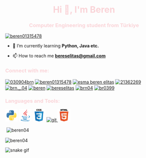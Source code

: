 <h1 align="center" style="color:#FAD4D8">Hi 👋, I'm Beren</h1>
<h3 align="center" style="color:#FAD4D8">Computer Engineering student from Türkiye</h3>

<p align="left"> <a href="https://twitter.com/beren01315478" target="blank"><img src="https://img.shields.io/twitter/follow/beren01315478?logo=twitter&style=for-the-badge" alt="beren01315478" /></a> </p>

- 🌱 I’m currently learning **Python, Java etc.**

- 📫 How to reach me **bereselitas@gmail.com**

<h3 align="left" style="color:#FAD4D8">Connect with me:</h3>
<p align="left">
<a href="https://codepen.io/030904brn" target="blank"><img align="center" src="https://raw.githubusercontent.com/rahuldkjain/github-profile-readme-generator/master/src/images/icons/Social/codepen.svg" alt="030904brn" height="30" width="40" /></a>
<a href="https://twitter.com/beren01315478" target="blank"><img align="center" src="https://raw.githubusercontent.com/rahuldkjain/github-profile-readme-generator/master/src/images/icons/Social/twitter.svg" alt="beren01315478" height="30" width="40" /></a>
<a href="https://linkedin.com/in/esma-beren-elitaş" target="blank"><img align="center" src="https://raw.githubusercontent.com/rahuldkjain/github-profile-readme-generator/master/src/images/icons/Social/linked-in-alt.svg" alt="esma beren elitaş" height="30" width="40" /></a>
<a href="https://stackoverflow.com/users/21362269" target="blank"><img align="center" src="https://raw.githubusercontent.com/rahuldkjain/github-profile-readme-generator/master/src/images/icons/Social/stack-overflow.svg" alt="21362269" height="30" width="40" /></a>
<a href="https://instagram.com/brn._.04" target="blank"><img align="center" src="https://raw.githubusercontent.com/rahuldkjain/github-profile-readme-generator/master/src/images/icons/Social/instagram.svg" alt="brn._.04" height="30" width="40" /></a>
<a href="https://www.youtube.com/c/beren" target="blank"><img align="center" src="https://raw.githubusercontent.com/rahuldkjain/github-profile-readme-generator/master/src/images/icons/Social/youtube.svg" alt="beren" height="30" width="40" /></a>
<a href="https://www.hackerrank.com/bereselitas" target="blank"><img align="center" src="https://raw.githubusercontent.com/rahuldkjain/github-profile-readme-generator/master/src/images/icons/Social/hackerrank.svg" alt="bereselitas" height="30" width="40" /></a>
<a href="https://www.leetcode.com/brn04" target="blank"><img align="center" src="https://raw.githubusercontent.com/rahuldkjain/github-profile-readme-generator/master/src/images/icons/Social/leet-code.svg" alt="brn04" height="30" width="40" /></a>
<a href="https://discord.gg/br0399" target="blank"><img align="center" src="https://raw.githubusercontent.com/rahuldkjain/github-profile-readme-generator/master/src/images/icons/Social/discord.svg" alt="br0399" height="30" width="40" /></a>
</p>

<h3 align="left" style="color:#FAD4D8">Languages and Tools:</h3>
<p align="left"> 
  <img src="https://raw.githubusercontent.com/devicons/devicon/master/icons/python/python-original.svg" alt="python" width="40" height="40"/> 
  <img src="https://raw.githubusercontent.com/devicons/devicon/master/icons/java/java-original.svg" alt="java" width="40" height="40"/> 
  <img src="https://raw.githubusercontent.com/devicons/devicon/master/icons/css3/css3-original-wordmark.svg" alt="css3" width="40" height="40"/> 
  <a href="https://git-scm.com/" target="_blank" rel="noreferrer"> 
    <img src="https://www.vectorlogo.zone/logos/git-scm/git-scm-icon.svg" alt="git" width="40" height="40"/> 
  </a> 
  <a href="https://www.w3.org/html/" target="_blank" rel="noreferrer"> 
    <img src="https://raw.githubusercontent.com/devicons/devicon/master/icons/html5/html5-original-wordmark.svg" alt="html5" width="40" height="40"/> 
  </a> 
</p>

<p>&nbsp;<img align="center" src="https://github-readme-stats.vercel.app/api?username=beren04&show_icons=true&title_color=efa3df&text_color=efa3df&locale=en" alt="beren04" /></p>

<p><img align="center" src="https://github-readme-streak-stats.herokuapp.com/?user=beren04&theme=dark" alt="beren04" /></p>

![snake gif](https://github.com/beren04/beren04/blob/output/github-contribution-grid-snake.gif)
